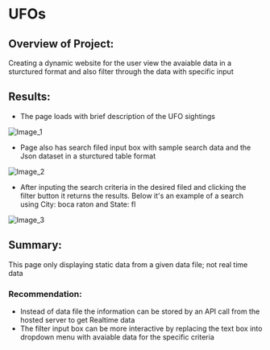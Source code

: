# UFOs
## Overview of Project:
Creating a dynamic website for the user view the avaiable data in a sturctured format and also filter through the data with specific input

## Results: 
* The page loads with brief description of the UFO sightings

![Image_1](https://user-images.githubusercontent.com/85530486/141672011-9dd3e44a-62aa-470b-96d5-dc914da9b442.png)

* Page also has search filed input box with sample search data and the Json dataset in a sturctured table format</br>

![Image_2](https://user-images.githubusercontent.com/85530486/141672158-df567601-012f-443f-a3a4-e57bb306a153.png)

* After inputing the search criteria in the desired filed and clicking the filter button it returns the results. Below it's an example of a search using City: boca raton and State: fl

![Image_3](https://user-images.githubusercontent.com/85530486/141672259-6cd18689-7bae-4d97-98c3-1c7442c6581b.png)

## Summary:
This page only displaying static data from a given data file; not real time data

### Recommendation: 
 - Instead of data file the information can be stored by an API call from the hosted server to get Realtime data
 - The filter input box can be more interactive by replacing the text box into dropdown menu with avaiable data for the specific criteria
